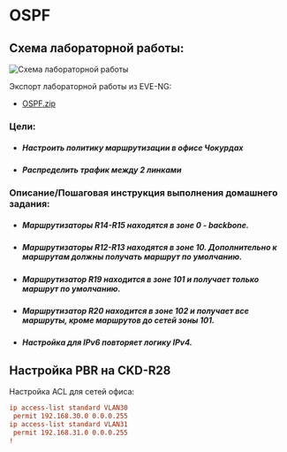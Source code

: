 # OSPF

## Схема лабораторной работы:
![Схема лабораторной работы](images/lab06.png)

Экспорт лабораторной работы из EVE-NG:

- [OSPF.zip](export_zip/lab06_OSPF.zip)

### Цели:
- ##### Настроить политику маршрутизации в офисе Чокурдах
- ##### Распределить трафик между 2 линками


### Описание/Пошаговая инструкция выполнения домашнего задания:
- ##### Маршрутизаторы R14-R15 находятся в зоне 0 - backbone.
- ##### Маршрутизаторы R12-R13 находятся в зоне 10. Дополнительно к маршрутам должны получать маршрут по умолчанию.
- ##### Маршрутизатор R19 находится в зоне 101 и получает только маршрут по умолчанию.
- ##### Маршрутизатор R20 находится в зоне 102 и получает все маршруты, кроме маршрутов до сетей зоны 101.
- ##### Настройка для IPv6 повторяет логику IPv4.

## Настройка PBR на CKD-R28

Настройка ACL для сетей офиса:

```cfg
ip access-list standard VLAN30
 permit 192.168.30.0 0.0.0.255
ip access-list standard VLAN31
 permit 192.168.31.0 0.0.0.255
!
```
